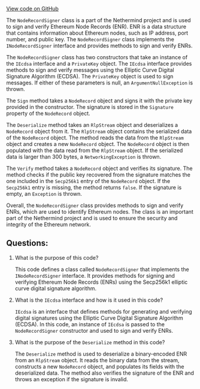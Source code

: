 [View code on GitHub](https://github.com/NethermindEth/nethermind/src/Nethermind/Nethermind.Network.Enr/NodeRecordSigner.cs)

The `NodeRecordSigner` class is a part of the Nethermind project and is used to sign and verify Ethereum Node Records (ENR). ENR is a data structure that contains information about Ethereum nodes, such as IP address, port number, and public key. The `NodeRecordSigner` class implements the `INodeRecordSigner` interface and provides methods to sign and verify ENRs.

The `NodeRecordSigner` class has two constructors that take an instance of the `IEcdsa` interface and a `PrivateKey` object. The `IEcdsa` interface provides methods to sign and verify messages using the Elliptic Curve Digital Signature Algorithm (ECDSA). The `PrivateKey` object is used to sign messages. If either of these parameters is null, an `ArgumentNullException` is thrown.

The `Sign` method takes a `NodeRecord` object and signs it with the private key provided in the constructor. The signature is stored in the `Signature` property of the `NodeRecord` object.

The `Deserialize` method takes an `RlpStream` object and deserializes a `NodeRecord` object from it. The `RlpStream` object contains the serialized data of the `NodeRecord` object. The method reads the data from the `RlpStream` object and creates a new `NodeRecord` object. The `NodeRecord` object is then populated with the data read from the `RlpStream` object. If the serialized data is larger than 300 bytes, a `NetworkingException` is thrown.

The `Verify` method takes a `NodeRecord` object and verifies its signature. The method checks if the public key recovered from the signature matches the one included in the `Secp256k1` entry of the `NodeRecord` object. If the `Secp256k1` entry is missing, the method returns `false`. If the signature is empty, an `Exception` is thrown.

Overall, the `NodeRecordSigner` class provides methods to sign and verify ENRs, which are used to identify Ethereum nodes. The class is an important part of the Nethermind project and is used to ensure the security and integrity of the Ethereum network.
## Questions: 
 1. What is the purpose of this code?
    
    This code defines a class called `NodeRecordSigner` that implements the `INodeRecordSigner` interface. It provides methods for signing and verifying Ethereum Node Records (ENRs) using the Secp256k1 elliptic curve digital signature algorithm.

2. What is the `IEcdsa` interface and how is it used in this code?
    
    `IEcdsa` is an interface that defines methods for generating and verifying digital signatures using the Elliptic Curve Digital Signature Algorithm (ECDSA). In this code, an instance of `IEcdsa` is passed to the `NodeRecordSigner` constructor and used to sign and verify ENRs.

3. What is the purpose of the `Deserialize` method in this code?
    
    The `Deserialize` method is used to deserialize a binary-encoded ENR from an `RlpStream` object. It reads the binary data from the stream, constructs a new `NodeRecord` object, and populates its fields with the deserialized data. The method also verifies the signature of the ENR and throws an exception if the signature is invalid.